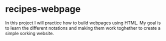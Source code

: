 # recipes-webpage
In this project I will practice how to build webpages using HTML. 
My goal is to learn the different notations and making them work toghether to create a simple sorking website. 
